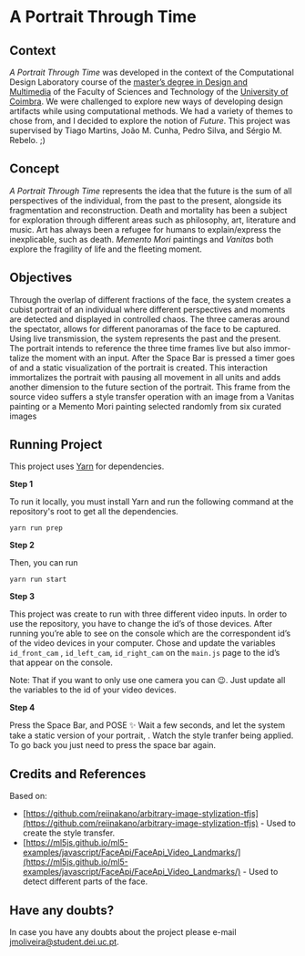 # A Portrait Through Time 

## Context ##

*A Portrait Through Time* was developed in the context of the Computational Design Laboratory course of the [master’s degree in Design and Multimedia](https://dm.dei.uc.pt/en/) of the Faculty of Sciences and Technology of the [University of Coimbra](https://www.uc.pt/en). We were challenged to explore new ways of developing design artifacts while using computational methods. We had a variety of themes to chose from, and I decided to explore the notion of *Future*.
This project was supervised by Tiago Martins, João M. Cunha, Pedro Silva, and Sérgio M. Rebelo. ;)

## Concept ##

*A Portrait Through Time* represents the idea that the future is the sum of all perspectives of the individual, from the past to the present, alongside its fragmentation and reconstruction.
Death and mortality has been a subject for exploration through different areas such as philosophy, art, literature and music. Art has always been a refugee for humans to explain/express the inexplicable, such as death. *Memento Mori* paintings and *Vanitas* both explore the fragility of life and the fleeting moment.

 ## Objectives ##

Through the overlap of different fractions of the face, the system creates a cubist portrait of an individual where different perspectives and moments are detected and displayed in controlled chaos. The three cameras around the spectator, allows for different panoramas of the face to be captured. Using live transmission, the system represents the past and the present.
The portrait intends to reference the three time frames live but also immor- talize the moment with an input. After the Space Bar is pressed a timer goes of and a static visualization of the portrait is created. This interaction immortalizes the portrait with pausing all movement in all units and adds another dimension to the future section of the portrait.
This frame from the source video suffers a style transfer operation with an image from a Vanitas painting or a Memento Mori painting selected randomly from six curated images


 ## Running Project ## 

This project uses [Yarn](https://yarnpkg.com/en/) for dependencies.

**Step 1**

To run it locally, you must install Yarn and run the following command at the repository's root to get all the dependencies.

`yarn run prep`

**Step 2**

Then, you can run 

`yarn run start`

**Step 3**

This project was create to run with three different video inputs.
In order to use the repository, you have to change the id’s of those devices. After running you’re able to see on the console which are the correspondent id’s of the video devices in your computer. Chose and update the variables `id_front_cam` , `id_left_cam`, `id_right_cam` on the `main.js` page to the id’s that appear on the console.

Note: That if you want to only use one camera you can 😉. Just update all the variables to the id of your video devices.

**Step 4**

Press the Space Bar, and POSE ✨
Wait a few seconds, and let the system take a static version of your portrait, .
Watch the style tranfer being applied. To go back you just need to press the space bar again. 

## Credits and References ##

Based on:

- [https://github.com/reiinakano/arbitrary-image-stylization-tfjs](https://github.com/reiinakano/arbitrary-image-stylization-tfjs) - Used to create the style transfer.
- [https://ml5js.github.io/ml5-examples/javascript/FaceApi/FaceApi_Video_Landmarks/](https://ml5js.github.io/ml5-examples/javascript/FaceApi/FaceApi_Video_Landmarks/) - Used to detect different parts of the face.

## Have any doubts? ##

In case you have any doubts about the project please e-mail jmoliveira@student.dei.uc.pt.
